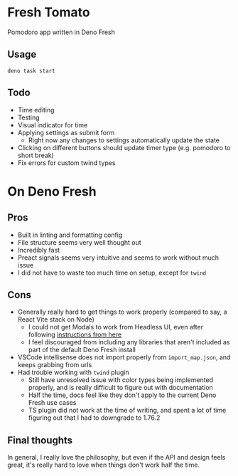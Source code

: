 # Fresh Tomato

Pomodoro app written in Deno Fresh

## Usage

```
deno task start
```

## Todo

- Time editing
- Testing
- Visual indicator for time
- Applying settings as submit form
  - Right now any changes to settings automatically update the state
- Clicking on different buttons should update timer type (e.g. pomodoro to short
  break)
- Fix errors for custom twind types

# On Deno Fresh

## Pros

- Built in linting and formatting config
- File structure seems very well thought out
- Incredibly fast
- Preact signals seems very intuitive and seems to work without much issue
- I did not have to waste too much time on setup, except for `twind`

## Cons

- Generally really hard to get things to work properly (compared to say, a React
  Vite stack on Node)
  - I could not get Modals to work from Headless UI, even after following
    [instructions from here](https://github.com/denoland/fresh/discussions/606)
  - I feel discouraged from including any libraries that aren't included as part
    of the default Deno Fresh install
- VSCode intellisense does not import properly from `import_map.json`, and keeps
  grabbing from urls
- Had trouble working with `twind` plugin
  - Still have unresolved issue with color types being implemented properly, and
    is really difficult to figure out with documentation
  - Half the time, docs feel like they don't apply to the current Deno Fresh use
    cases
  - TS plugin did not work at the time of writing, and spent a lot of time
    figuring out that I had to downgrade to 1.76.2

## Final thoughts

In general, I really love the philosophy, but even if the API and design feels
great, it's really hard to love when things don't work half the time.
